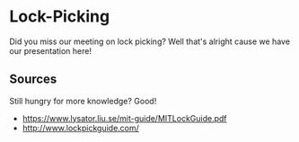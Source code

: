 # Lock-Picking
Did you miss our meeting on lock picking?
Well that's alright cause we have our presentation here!

## Sources
Still hungry for more knowledge? Good!
- https://www.lysator.liu.se/mit-guide/MITLockGuide.pdf
- http://www.lockpickguide.com/
